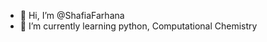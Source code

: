 - 👋 Hi, I’m @ShafiaFarhana
- 👀 I’m currently learning python, Computational Chemistry

<!---
ShafiaFarhana/ShafiaFarhana is a ✨ special ✨ repository because its `README.md` (this file) appears on your GitHub profile.
You can click the Preview link to take a look at your changes.
--->
